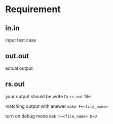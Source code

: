 # Requirement
## in.in
input test case

## out.out
actual output

## rs.out
your output should be write to ``rs.out`` file

matching output with answer
``make F=<file_name>``

turn on debug mode
``mak F=<file_name> D=D``
